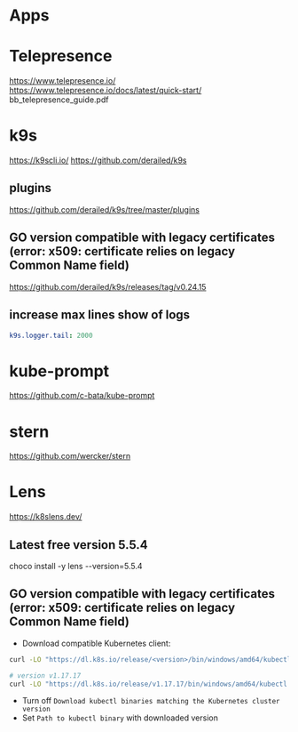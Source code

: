 # Apps

# Telepresence
https://www.telepresence.io/
https://www.telepresence.io/docs/latest/quick-start/
bb_telepresence_guide.pdf

# k9s
https://k9scli.io/
https://github.com/derailed/k9s
## plugins
https://github.com/derailed/k9s/tree/master/plugins
## GO version compatible with legacy certificates (error: x509: certificate relies on legacy Common Name field)
https://github.com/derailed/k9s/releases/tag/v0.24.15
## increase max lines show of logs
~~~yaml
k9s.logger.tail: 2000
~~~

# kube-prompt
https://github.com/c-bata/kube-prompt

# stern
https://github.com/wercker/stern

# Lens
https://k8slens.dev/

## Latest free version 5.5.4
choco install -y lens --version=5.5.4

## GO version compatible with legacy certificates (error: x509: certificate relies on legacy Common Name field)
- Download compatible Kubernetes client:
```bash
curl -LO "https://dl.k8s.io/release/<version>/bin/windows/amd64/kubectl.exe"
```
```bash
# version v1.17.17
curl -LO "https://dl.k8s.io/release/v1.17.17/bin/windows/amd64/kubectl.exe"
```
- Turn off `Download kubectl binaries matching the Kubernetes cluster version`
- Set `Path to kubectl binary` with downloaded version
